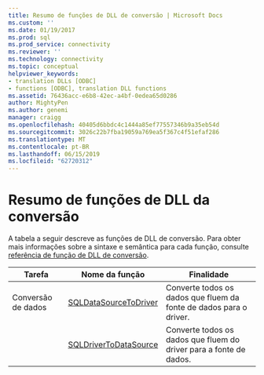 ```yaml
---
title: Resumo de funções de DLL de conversão | Microsoft Docs
ms.custom: ''
ms.date: 01/19/2017
ms.prod: sql
ms.prod_service: connectivity
ms.reviewer: ''
ms.technology: connectivity
ms.topic: conceptual
helpviewer_keywords:
- translation DLLs [ODBC]
- functions [ODBC], translation DLL functions
ms.assetid: 76436acc-e6b8-42ec-a4bf-0edea65d0286
author: MightyPen
ms.author: genemi
manager: craigg
ms.openlocfilehash: 40405d6bbdc4c1444a85ef77557346b9a35eb54d
ms.sourcegitcommit: 3026c22b7fba19059a769ea5f367c4f51efaf286
ms.translationtype: MT
ms.contentlocale: pt-BR
ms.lasthandoff: 06/15/2019
ms.locfileid: "62720312"
---
```

# <a name="translation-dll-function-summary"></a>Resumo de funções de DLL da conversão
A tabela a seguir descreve as funções de DLL de conversão. Para obter mais informações sobre a sintaxe e semântica para cada função, consulte [referência de função de DLL de conversão](../../../odbc/reference/syntax/translation-dll-api-reference.md).  
  
|Tarefa|Nome da função|Finalidade|  
|----------|-------------------|-------------|  
|Conversão de dados|[SQLDataSourceToDriver](../../../odbc/reference/syntax/sqldatasourcetodriver-function.md)|Converte todos os dados que fluem da fonte de dados para o driver.|  
||[SQLDriverToDataSource](../../../odbc/reference/syntax/sqldrivertodatasource-function.md)|Converte todos os dados que fluem do driver para a fonte de dados.|
